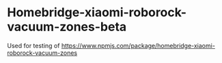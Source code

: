 # Homebridge-xiaomi-roborock-vacuum-zones-beta

Used for testing of https://www.npmjs.com/package/homebridge-xiaomi-roborock-vacuum-zones
